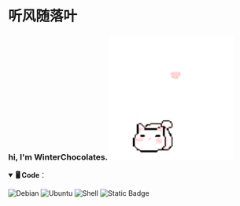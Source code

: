 <link href="https://fonts.font.im/css?family=Source+Code+Pro" rel="stylesheet">

# <font face="楷体">听风随落叶</font>

### <p><font face="Source+Code+Pro">hi, I'm WinterChocolates. </font><img src="./img/cat.gif" alt="Cat"  style="width:50%; height:auto;"></p>

<details open>
<summary> <b>🖥️ Code</b>：</summary>
<p>
  <img alt="Debian" src="https://img.shields.io/badge/Debian-winterchocolates?logo=debian&logoColor=while&color=black" />
  <img alt="Ubuntu" src="https://img.shields.io/badge/Ubuntu-winterchocolates?logo=ubuntu&logoColor=while&color=black" />
  <img alt="Shell" src="https://img.shields.io/badge/Shell-winterchocolates?logo=shell&logoColor=while&color=black" />
  <img alt="Static Badge" src="https://img.shields.io/badge/Docker-winterchocolates?style=flat&logo=docker&logoColor=while&color=black" />
</p>
</details>



